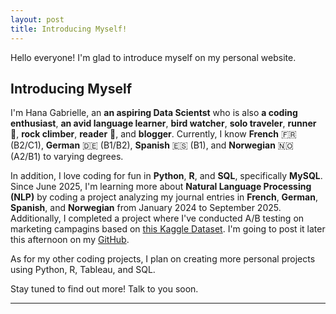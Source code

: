 ```yaml
---
layout: post
title: Introducing Myself!
---
```


<div class="message">
  Hello everyone! I'm glad to introduce myself on my personal website.
</div>

## Introducing Myself

I'm Hana Gabrielle, an <strong>an aspiring Data Scientst</strong> who is also <strong>a coding enthusiast</strong>, <strong>an avid language learner</strong>, <strong>bird watcher</strong>, <strong>solo traveler</strong>, <strong>runner</strong> 🏃, <strong>rock climber</strong>, <strong>reader</strong> 📙, and <strong>blogger</strong>. Currently, I know <strong>French</strong> 🇫🇷 (B2/C1), <strong>German</strong> 🇩🇪 (B1/B2), <strong>Spanish</strong> 🇪🇸 (B1), and <strong>Norwegian</strong> 🇳🇴 (A2/B1) to varying degrees. 

In addition, I love coding for fun in <strong>Python</strong>, <strong>R</strong>, and <strong>SQL</strong>, specifically <strong>MySQL</strong>. Since June 2025, I'm learning more about <strong>Natural Language Processing (NLP)</strong> by coding a project analyzing my journal entries in <strong>French</strong>, <strong>German</strong>, <strong>Spanish</strong>, and <strong>Norwegian</strong> from January 2024 to September 2025. Additionally, I completed a project where I've conducted A/B testing on marketing campagins based on [this Kaggle Dataset](https://www.kaggle.com/datasets/faviovaz/marketing-ab-testing). I'm going to post it later this afternoon on my [GitHub](https://github.com/hgbidon). 

As for my other coding projects, I plan on creating more personal projects using Python, R, Tableau, and SQL. 

Stay tuned to find out more! Talk to you soon.

-----

